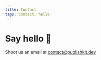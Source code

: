 ```yaml
---
title: Contact
tags: contact, hello
---
```


# Say hello 👋

Shoot us an email at contact@publishkit.dev